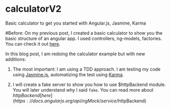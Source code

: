 # calculatorV2
Basic calculator to get you started with Angular.js, Jasmine, Karma

#Before:
On my previous post, I created a basic calculator to show you the basic structure of an angular app. I used controllers, ng-models, factories. You can check it out [here](http://cavalos0086.github.io/2015/09/13/angularjs.html).  

In this blog post, I am redoing the calculator example but with new additions:

1. The most important: I am using a TDD approach. I am testing my code using [Jasmine.js](http://jasmine.github.io/2.4/introduction.html), automatizing the test using [Karma](https://karma-runner.github.io/0.13/index.html).  

2. I will create a fake server to show you how to use $httpBackend module. You will later understand why I said `fake`. You can read more about $httpBackend [here](https://docs.angularjs.org/api/ngMock/service/$httpBackend)



# 




